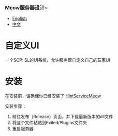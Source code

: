 ### Meow服务器设计~
- [English](https://github.com/MeowServer/CustomizableUIMeow/blob/main/README.md)
- [中文](https://github.com/MeowServer/CustomizableUIMeow/blob/main/README_Zh.md)
# 自定义UI
 一个SCP: SL的UI系统，允许服务器自定义自己的玩家UI
#  安装
在安装前，请确保你已经安装了 [HintServiceMeow](https://github.com/MeowServer/HintServiceMeow)
    
安装步骤：
1.	前往发布（Release）页面，并下载最新版本的dll文件
2.	将这个文件粘贴到Exiled/Plugins文件夹
3.	重启服务器
